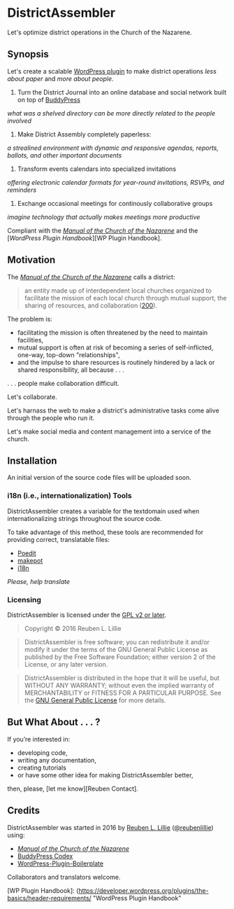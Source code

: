 # DistrictAssembler

Let's optimize district operations in the Church of the Nazarene.

## Synopsis

Let's create a scalable [WordPress plugin][WP Plugin Page] to make district operations *less about paper* and *more about people*.

1. Turn the District Journal into an online database and social network built on top of [BuddyPress][BuddyPress Codex]

  *what was a shelved directory can be more directly related to the people involved*

1. Make District Assembly completely paperless: 

  *a strealined environment with dynamic and responsive agendas, reports, ballots, and other important documents*

1. Transform events calendars into specialized invitations

  *offering electronic calendar formats for year-round invitations, RSVPs, and reminders*

1. Exchange occasional meetings for continously collaborative groups

  *imagine technology that actually makes meetings more productive*

Compliant with the [*Manual of the Church of the Nazarene*][Manual] and the [*WordPress Plugin Handbook*][WP Plugin Handbook].

## Motivation

The [*Manual of the Church of the Nazarene*][Manual 200] calls a district:

> an entity made up of interdependent local churches organized to facilitate the mission of each local church through mutual support, the sharing of resources, and collaboration ([200][Manual 200]).

The problem is:

* facilitating the mission is often threatened by the need to maintain facilities,
* mutual support is often at risk of becoming a series of self-inflicted, one-way, top-down "relationships",
* and the impulse to share resources is routinely hindered by a lack or shared responsibility, all because . . .

. . . people make collaboration difficult. 

Let's collaborate.

Let's harnass the web to make a district's administrative tasks come alive through the people who run it.

Let's make social media and content management into a service of the church.

## Installation

An initial version of the source code files will be uploaded soon.

### i18n (i.e., internationalization) Tools

DistrictAssembler creates a variable for the textdomain used when internationalizing strings throughout the source code. 

To take advantage of this method, these tools are recommended for providing correct, translatable files:

* [Poedit](http://www.poedit.net/)
* [makepot](http://i18n.svn.wordpress.org/tools/trunk/)
* [i18n](https://github.com/grappler/i18n)

*Please, help translate*

### Licensing

DistrictAssembler is licensed under the [GPL v2 or later][GPLv2].

> Copyright © 2016 Reuben L. Lillie

> DistrictAssembler is free software; you can redistribute it and/or modify it under the terms of the GNU General Public License as published by the Free Software Foundation; either version 2 of the License, or any later version.

> DistrictAssembler is distributed in the hope that it will be useful, but WITHOUT ANY WARRANTY; without even the implied warranty of MERCHANTABILITY or FITNESS FOR A PARTICULAR PURPOSE.  See the [GNU General Public License][GPLv2] for more details.

## But What About . . . ? 

If you’re interested in:

* developing code, 
* writing any documentation, 
* creating tutorials 
* or have some other idea for making DistrictAssembler better,

then, please, [let me know][Reuben Contact].

## Credits

DistrictAssembler was started in 2016 by [Reuben L. Lillie][Reuben About] ([@reubenlillie][Reuben Twitter]) using: 

* [*Manual of the Church of the Nazarene*][Manual]
* [BuddyPress Codex][BuddyPress Codex]
* [WordPress-Plugin-Boilerplate][Plugin Boilerplate]

Collaborators and translators welcome.

[BuddyPress Codex]: https://codex.buddypress.org/plugindev/                                    "BuddyPress Codex"
[GPLv2]: https://www.gnu.org/licenses/old-licenses/gpl-2.0.txt                                 "GPL License version 2"
[Manual]: nazarene.org/files/docs/Manual2013-17.pdf                                            "Manual 2013-2017"
[Manual 200]: nazarene.org/files/docs/Manual2013-17.pdf#page=108                               "Manual 2013-2017, para. 200"
[Plugin Boilerplate]: https://github.com/DevinVinson/WordPress-Plugin-Boilerplate              "WordPress Plugin Boilerplate"
[Reuben About]: http://reubenlillie.com/about                                                  "About Reuben L. Lillie"
[Reuben Twitter]: https://twitter.com/reubenlillie/                                            "Reuben L. Lillie on Twitter"
[WP Plugin Page]: http://codex.wordpress.org/Writing_a_Plugin                                  "Write a WordPress Plugin"
[WP Plugin Handbook]: (https://developer.wordpress.org/plugins/the-basics/header-requirements/ "WordPress Plugin Handbook"
